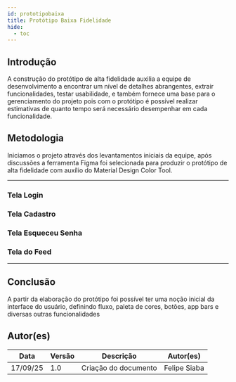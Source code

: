 ```yaml
---
id: prototipobaixa
title: Protótipo Baixa Fidelidade
hide:
  - toc
---
```

## Introdução


A construção do protótipo de alta fidelidade auxilia a equipe de desenvolvimento a encontrar um nível de detalhes abrangentes, extrair funcionalidades, testar usabilidade, e também fornece uma base para o gerenciamento do projeto pois com o protótipo é possível realizar estimativas de quanto tempo será necessário desempenhar em cada funcionalidade.


## Metodologia


Iniciamos o projeto através dos levantamentos iniciais da equipe, após discussões a ferramenta Figma foi selecionada para produzir o protótipo de alta fidelidade com auxílio do Material Design Color Tool.

---

### Tela Login


### Tela Cadastro 



### Tela Esqueceu Senha



### Tela do Feed



---


## Conclusão


A partir da elaboração do protótipo foi possível ter uma noção inicial da interface do usuário, definindo fluxo, paleta de cores, botões, app bars e diversas outras funcionalidades







## Autor(es)

| Data     | Versão | Descrição                            | Autor(es)                                                                            |
| -------- | ------- | -------------------------------------- | ------------------------------------------------------------------------------------ |
| 17/09/25 | 1.0     | Criação do documento                 | Felipe Siaba                                               |

